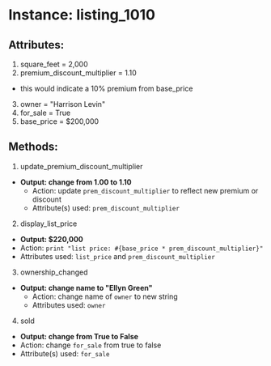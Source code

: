 # Instance: listing_1010

## Attributes:

1. square_feet = 2,000
2. premium_discount_multiplier = 1.10
  - this would indicate a 10% premium from base_price
3. owner = "Harrison Levin"
4. for_sale = True
5. base_price = $200,000

## Methods:

1. update_premium_discount_multiplier
  - **Output: change from 1.00 to 1.10**
    - Action: update `prem_discount_multiplier` to reflect new premium or discount
    - Attribute(s) used: `prem_discount_multiplier`
2. display_list_price
  - **Output: $220,000**
  - Action: `print "list price: #{base_price * prem_discount_multiplier}"`
  - Attributes used: `list_price` and `prem_discount_multiplier`
3. ownership_changed
  - **Output: change name to "Ellyn Green"**
    - Action: change name of `owner` to new string
    - Attributes used: `owner`
4. sold
  - **Output: change from True to False**
  - Action: change `for_sale` from true to false
  - Attribute(s) used: `for_sale`
